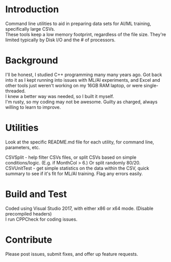 # Introduction 
Command line utilities to aid in preparing data sets for AI/ML training, specifically large CSVs.  
These tools keep a low memory footprint, regardless of the file size.  They're limited typically by Disk I/O and the # of processors.

# Background
I'll be honest, I studied C++ programming many many years ago.  Got back into it as I kept running into issues with  ML/AI experiments, and Excel and other tools just weren't working on my 16GB RAM laptop, or were single-threaded.  
I knew a better way was needed, so I built it myself.  
I'm rusty, so my coding may not be awesome.  Guilty as charged, always willing to learn to improve.

# Utilities
Look at the specific README.md file for each utility, for command line, parameters, etc.

CSVSplit - help filter CSVs files, or split CSVs based on simple conditions/logic.  (E.g. if MonthCol > 6.)  Or split randomly 80/20.  
CSVUnitTest - get simple statistics on the data within the CSV, quick summary to see if it's fit for ML/AI training.  Flag any errors easily.

# Build and Test
Coded using Visual Studio 2017, with either x86 or x64 mode.  (Disable precompiled headers)  
I run CPPCheck for coding issues.  

# Contribute
Please post issues, submit fixes, and offer up feature requests.